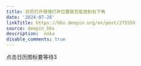 ```yaml
---
title: 日历打开很慢打开位置是否能放到右下角
date: '2024-07-26'
linkTitle: https://bbs.deepin.org/en/post/275558
source: deepin_bbs
description:  noka 
disable_comments: true
---
```

点击日历图标要等待3
